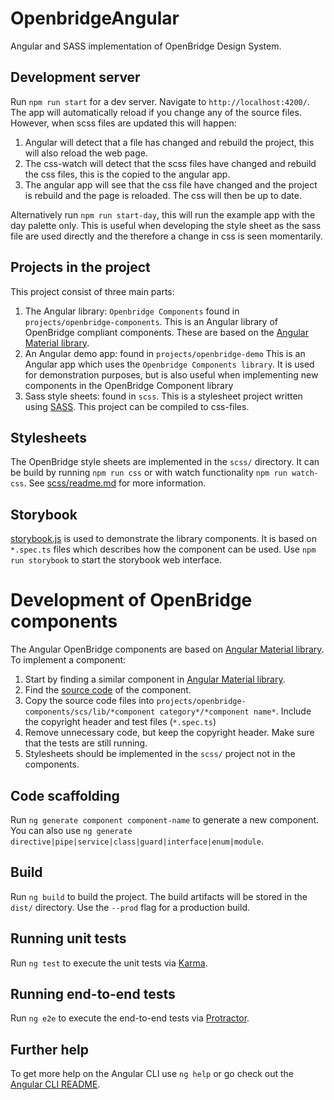 # OpenbridgeAngular

Angular and SASS implementation of OpenBridge Design System.  

## Development server

Run `npm run start` for a dev server. Navigate to `http://localhost:4200/`. The app will automatically reload if you change any of the source files.
However, when scss files are updated this will happen:
1. Angular will detect that a file has changed and rebuild the project, this will also reload the web page.
2. The css-watch will detect that the scss files have changed and rebuild the css files, this is the copied to the angular app.
3. The angular app will see that the css file have changed and the project is rebuild and the page is reloaded. The css will then be up to date.

Alternatively run `npm run start-day`, this will run the example app with the day palette only. 
This is useful when developing the style sheet as the sass file are used directly and the therefore a change in css is seen momentarily.

## Projects in the project
This project consist of three main parts:
1. The Angular library: `Openbridge Components` found in `projects/openbridge-components`. 
    This is an Angular library of OpenBridge compliant components. These are based on the [Angular Material library](https://material.angular.io/).
2. An Angular demo app: found in `projects/openbridge-demo`
    This is an Angular app which uses the `Openbridge Components library`.
    It is used for demonstration purposes, but is also useful when implementing new components in the OpenBridge Component library
3. Sass style sheets: found in `scss`.
    This is a stylesheet project written using [SASS](https://sass-lang.com/). This project can be compiled to css-files.

## Stylesheets
The OpenBridge style sheets are implemented in the `scss/` directory. It can be build by running `npm run css` or with watch functionality `npm run watch-css`.
See [scss/readme.md](scss/readme.md) for more information.

## Storybook
[storybook.js](https://storybook.js.org/) is used to demonstrate the library components. 
It is based on `*.spec.ts` files which describes how the component can be used.
Use `npm run storybook` to start the storybook web interface.

# Development of OpenBridge components
The Angular OpenBridge components are based on [Angular Material library](https://material.angular.io/).
To implement a component:
1. Start by finding a similar component in [Angular Material library](https://material.angular.io/components/categories).
2. Find the [source code](https://github.com/angular/components/tree/master/src/material) of the component.
3. Copy the source code files into `projects/openbridge-components/scs/lib/*component category*/*component name*`. Include the copyright header and test files (`*.spec.ts`)
4. Remove unnecessary code, but keep the copyright header. Make sure that the tests are still running.
5. Stylesheets should be implemented in the `scss/` project not in the components.

## Code scaffolding

Run `ng generate component component-name` to generate a new component. You can also use `ng generate directive|pipe|service|class|guard|interface|enum|module`.

## Build

Run `ng build` to build the project. The build artifacts will be stored in the `dist/` directory. Use the `--prod` flag for a production build.

## Running unit tests

Run `ng test` to execute the unit tests via [Karma](https://karma-runner.github.io).

## Running end-to-end tests

Run `ng e2e` to execute the end-to-end tests via [Protractor](http://www.protractortest.org/).

## Further help

To get more help on the Angular CLI use `ng help` or go check out the [Angular CLI README](https://github.com/angular/angular-cli/blob/master/README.md).
